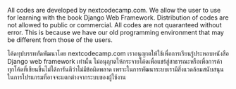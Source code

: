 All codes are developed by nextcodecamp.com.
We allow the user to use for learning with the book Django Web Framework.
Distribution of codes are not allowed to public or commercial. 
All codes are not quaranteed without error. This is because we have our old programming environment that may be different from those of the users. 

โค้ดทุปบรรททัดพัฒนาโดย nextcodecamp.com
เราอนุญาตให้ใช้เพื่อการเรียนรู้ประหอบหนังสือ Django web framework เท่านั้น
ไม่อนุญาตให้กระจายโค้ดเพื่อแชร์สู่สาธารณะหรือเพื่อการค้า
ทุกโค้ดที่เขียนขึ้นไม่ได้การันตีว่าไม่มีข้อผิดพลาด เพราะในการพัฒนาระบบเรามีสิ่งแวดล้อมสนับสนุนในการโปรแกรมที่อาจจะแตกต่างจากระบบของผู้ใช้งาน
